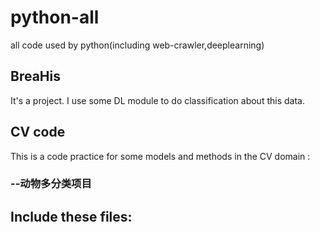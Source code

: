 # python-all
all code used by python(including web-crawler,deeplearning)
## BreaHis
It's a project. I use some DL module to do classification about this data.
## CV code
This is a code practice for some models and methods in the CV domain :
### --动物多分类项目
Include these files:
------
